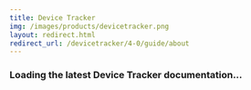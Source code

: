 ```yaml
---
title: Device Tracker
img: /images/products/devicetracker.png
layout: redirect.html
redirect_url: /devicetracker/4-0/guide/about
---
```


### Loading the latest Device Tracker documentation...
